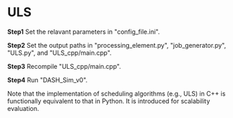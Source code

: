# ULS
**Step1** Set the relavant parameters in "config_file.ini".

**Step2** Set the output paths in "processing_element.py", "job_generator.py", "ULS.py", and "ULS_cpp/main.cpp".

**Step3** Recompile "ULS_cpp/main.cpp".

**Step4** Run "DASH_Sim_v0".

Note that the implementation of scheduling algorithms (e.g., ULS) in C++ is functionally equivalent to that in Python. It is introduced for scalability evaluation.
